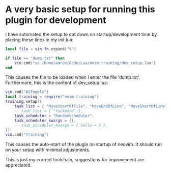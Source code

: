 # A very basic setup for running this plugin for development

I have automated the setup to cut down on startup/development time by
placing these lines in my init.lua:

```lua
local file = vim.fn.expand("%")

if file == "dump.txt" then
	vim.cmd("so /home/aaron/Code/Lua/nvim-training/dev_setup.lua")
end
```
This causes the file to be loaded when I enter the file 'dump.txt'.
Furthermore, this is the content of dev_setup.lua:

```lua
vim.cmd("ASToggle")
local training = require("nvim-training")
training.setup({
	task_list = { "MoveStartOfFile", "MoveEndOfLine", "MoveStartOfLine", "Increment" },
	-- task_list = { "YankWord" },
	task_scheduler = "RandomScheduler",
	task_scheduler_kwargs = {},
	-- task_scheduler_kwargs = { hallo = 5 },
})
vim.cmd("Training")
```
This causes the auto-start of the plugin on startup of neovim.
It should run on your setup with minimal adjustments. 

This is just my current toolchain, suggestions for improvement
are appreciated.
